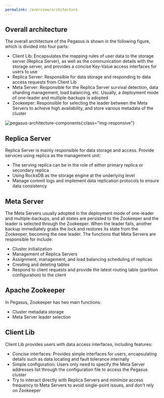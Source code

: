 ```yaml
---
permalink: /overview/architecture
---
```


## Overall architecture

The overall architecture of the Pegasus is shown in the following figure, which is divided into four parts:
* Client Lib: Encapsulates the mapping rules of user data to the storage server (Replica Server), as well as the communication details with the storage server, and provides a concise Key-Value access interfaces for users to use
* Replica Server: Responsible for data storage and responding to data access requests from Client Lib
* Meta Server: Responsible for the Replica Server survival detection, data sharding management, load balancing, etc. Usually, a deployment mode of one-leader and multiple-backups is adopted
* Zookeeper: Responsible for selecting the leader between the Meta Servers to achieve high availability, and store various metadata of the cluster

![pegasus-architecture-components](/assets/images/pegasus-architecture-components.png){:class="img-responsive"}

## Replica Server

Replica Server is mainly responsible for data storage and access. Provide services using replica as the management unit:
* The serving replica can be in the role of either primary replica or secondary replica
* Using RocksDB as the storage engine at the underlying level
* Manage commit logs and implement data replication protocols to ensure data consistency

## Meta Server

The Meta Servers usually adopted in the deployment mode of one-leader and multiple-backups, and all states are persisted to the Zookeeper and the leader is selected through the Zookeeper. When the leader fails, another backup immediately grabs the lock and restores its state from the Zookeeper, becoming the new leader. The functions that Meta Servers are responsible for include:
* Cluster initialization
* Management of Replica Servers
* Assignment, management, and load balancing scheduling of replicas
* Creating and deleting tables
* Respond to client requests and provide the latest routing table (partition configuration) to the client

## Apache Zookeeper

In Pegasus, Zookeeper has two main functions:
* Cluster metadata storage
* Meta Server leader selection

## Client Lib

Client Lib provides users with data access interfaces, including features:
* Concise interfaces: Provides simple interfaces for users, encapsulating details such as data locating and fault tolerance internally
* Simple configuration: Users only need to specify the Meta Server addresses list through the configuration file to access the Pegasus cluster
* Try to interact directly with Replica Servers and minimize access frequency to Meta Servers to avoid single-point issues, and don't rely on Zookeeper
